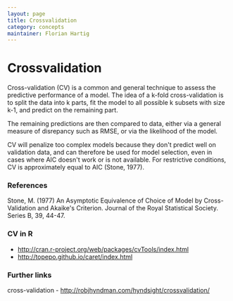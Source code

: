 ```yaml
---
layout: page
title: Crossvalidation
category: concepts
maintainer: Florian Hartig
---
```


Crossvalidation
===

Cross-validation (CV) is a common and general technique to assess the predictive performance of a model. The idea of a k-fold cross-validation is to split the data into k parts, fit the model to all possible k subsets with size k-1, and predict on the remaining part.

The remaining predictions are then compared to data, either via a general measure of disrepancy such as RMSE, or via the likelihood of the model.

CV will penalize too complex models because they don't predict well on validation data, and can therefore be used for model selection, even in cases where AIC doesn't work or is not available. For restrictive conditions, CV is approximately equal to AIC (Stone, 1977). 

### References 

Stone, M. (1977) An Asymptotic Equivalence of Choice of Model by Cross-Validation and Akaike's Criterion. Journal of the Royal Statistical Society. Series B, 39, 44-47.


### CV in R

* http://cran.r-project.org/web/packages/cvTools/index.html
* http://topepo.github.io/caret/index.html


### Further links

cross-validation - http://robjhyndman.com/hyndsight/crossvalidation/


